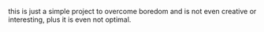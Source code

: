 this is just a simple project to overcome boredom and is not even creative or interesting, plus it is even not optimal.

